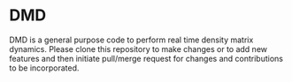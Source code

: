 # DMD

DMD is a general purpose code to perform real time density matrix dynamics.
Please clone this repository to make changes or to add new features and then initiate pull/merge request
for changes and contributions to be incorporated.
